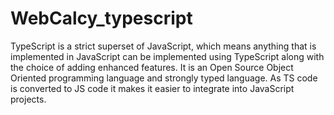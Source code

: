 # WebCalcy_typescript

TypeScript is a strict superset of JavaScript, which means anything that is implemented in JavaScript can be implemented using TypeScript along with the choice of adding enhanced features. It is an Open Source Object Oriented programming language and strongly typed language. As TS code is converted to JS code it makes it easier to integrate into JavaScript projects.
